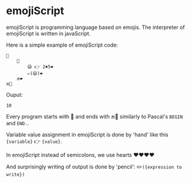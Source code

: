 # emojiScript

emojiScript is programming language based on emojis. The interpreter of emojiScript is written in javaScript.

Here is a simple example of emojiScript code:

	🏃
		🏃
			😄 👉 2✖5❤️
			✏️(😄)❤️
		🔚❤️
	🔚🏁
	
Ouput:

	10



Every program starts with 🏃 and ends with 🔚🏁 similarly to Pascal's `BEGIN` and `END.`.


Variable value assignment in emojiScript is done by 'hand' like this `{variable}` 👉 `{value}`.


In emojiScript instead of semicolons, we use hearts ❤️❤️❤️❤️


And surprisingly writing of output is done by 'pencil': ✏️`({expression to write})`